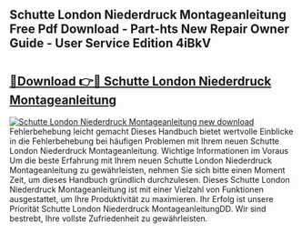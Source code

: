 ## Schutte London Niederdruck Montageanleitung Free Pdf Download - Part-hts New Repair Owner Guide - User Service Edition 4iBkV

# <h2><a href="http://df7who8.blite.top/?on=Schutte+London+Niederdruck+Montageanleitung">🔗Download 👉🔴 Schutte London Niederdruck Montageanleitung</a></h2>

[![Schutte London Niederdruck Montageanleitung new download](https://i.imgur.com/lujVjoI.png)](http://df7who8.blite.top/?on=Schutte+London+Niederdruck+Montageanleitung)
Fehlerbehebung leicht gemacht Dieses Handbuch bietet wertvolle Einblicke in die Fehlerbehebung bei häufigen Problemen mit Ihrem neuen Schutte London Niederdruck Montageanleitung. Wichtige Informationen im Voraus Um die beste Erfahrung mit Ihrem neuen Schutte London Niederdruck Montageanleitung zu gewährleisten, nehmen Sie sich bitte einen Moment Zeit, um dieses Handbuch gründlich durchzulesen. Dieses Schutte London Niederdruck Montageanleitung ist mit einer Vielzahl von Funktionen ausgestattet, um Ihre Produktivität zu maximieren. Ihr Erfolg ist unsere Priorität Schutte London Niederdruck MontageanleitungDD. Wir sind bestrebt, Ihre vollste Zufriedenheit zu gewährleisten.
